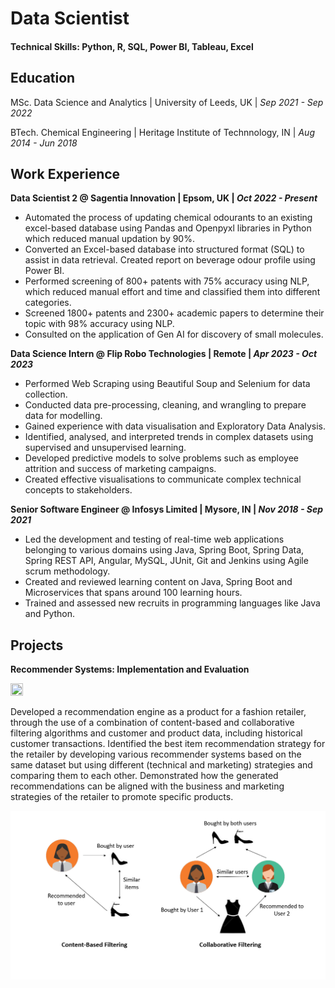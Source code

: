 # Data Scientist

#### Technical Skills: Python, R, SQL, Power BI, Tableau, Excel


## Education

MSc. Data Science and Analytics | University of Leeds, UK | _Sep 2021 - Sep 2022_

BTech. Chemical Engineering | Heritage Institute of Technnology, IN | _Aug 2014 - Jun 2018_


## Work Experience
**Data Scientist 2 @ Sagentia Innovation | Epsom, UK | _Oct 2022 - Present_**
- Automated the process of updating chemical odourants to an existing excel-based database using Pandas and Openpyxl libraries in Python which reduced manual updation by 90%.
- Converted an Excel-based database into structured format (SQL) to assist in data retrieval. Created report on beverage odour profile using Power BI.
-	Performed screening of 800+ patents with 75% accuracy using NLP, which reduced manual effort and time and classified them into different categories.
-	Screened 1800+ patents and 2300+ academic papers to determine their topic with 98% accuracy using NLP. 
-	Consulted on the application of Gen AI for discovery of small molecules. 

**Data Science Intern @ Flip Robo Technologies | Remote | _Apr 2023 - Oct 2023_**
-	Performed Web Scraping using Beautiful Soup and Selenium for data collection. 
-	Conducted data pre-processing, cleaning, and wrangling to prepare data for modelling.
-	Gained experience with data visualisation and Exploratory Data Analysis.
-	Identified, analysed, and interpreted trends in complex datasets using supervised and unsupervised learning.
-	Developed predictive models to solve problems such as employee attrition and success of marketing campaigns.
-	Created effective visualisations to communicate complex technical concepts to stakeholders.

**Senior Software Engineer @ Infosys Limited | Mysore, IN | _Nov 2018 - Sep 2021_**
-	Led the development and testing of real-time web applications belonging to various domains using Java, Spring Boot, Spring Data, Spring REST API, Angular, MySQL, JUnit, Git and Jenkins using Agile scrum methodology.
-	Created and reviewed learning content on Java, Spring Boot and Microservices that spans around 100 learning hours.
-	Trained and assessed new recruits in programming languages like Java and Python.


## Projects
**Recommender Systems: Implementation and Evaluation**

<a href="https://www.mrs.org.uk/blog/gkb/recommender-systems-implementation-and-evaluation"><img src="https://raw.githubusercontent.com/FortAwesome/Font-Awesome/6.x/svgs/solid/file-lines.svg" width="20" height="20"></a>

Developed a recommendation engine as a product for a fashion retailer, through the use of a combination of content-based and collaborative filtering algorithms and customer and product data, including historical customer transactions. Identified the best item recommendation strategy for the retailer by developing various recommender systems based on the same dataset but using different (technical and marketing) strategies and comparing them to each other. Demonstrated how the generated recommendations can be aligned with the business and marketing strategies of the retailer to promote specific products.

![Recommender Systems](/assets/img/cb-cf.png)
